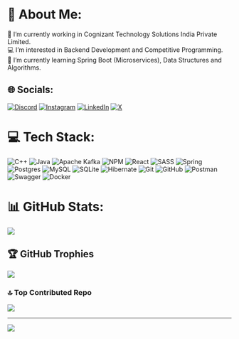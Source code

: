# 💫 About Me:
🧳 I’m currently working in Cognizant Technology Solutions India Private Limited.<br>💻 I’m interested in Backend Development and Competitive Programming.<br>🌱 I’m currently learning Spring Boot (Microservices), Data Structures and Algorithms.


## 🌐 Socials:
[![Discord](https://img.shields.io/badge/Discord-%237289DA.svg?logo=discord&logoColor=white)](https://discord.gg/praveenukkoji#1457) [![Instagram](https://img.shields.io/badge/Instagram-%23E4405F.svg?logo=Instagram&logoColor=white)](https://www.instagram.com/praveenukkoji/) [![LinkedIn](https://img.shields.io/badge/LinkedIn-%230077B5.svg?logo=linkedin&logoColor=white)](https://linkedin.com/in/praveenukkoji) [![X](https://img.shields.io/badge/X-black.svg?logo=X&logoColor=white)](https://x.com/praveenukkoji) 

# 💻 Tech Stack:
![C++](https://img.shields.io/badge/c++-%2300599C.svg?style=for-the-badge&logo=c%2B%2B&logoColor=white) ![Java](https://img.shields.io/badge/java-%23ED8B00.svg?style=for-the-badge&logo=openjdk&logoColor=white) ![Apache Kafka](https://img.shields.io/badge/Apache%20Kafka-000?style=for-the-badge&logo=apachekafka) ![NPM](https://img.shields.io/badge/NPM-%23CB3837.svg?style=for-the-badge&logo=npm&logoColor=white) ![React](https://img.shields.io/badge/react-%2320232a.svg?style=for-the-badge&logo=react&logoColor=%2361DAFB) ![SASS](https://img.shields.io/badge/SASS-hotpink.svg?style=for-the-badge&logo=SASS&logoColor=white) ![Spring](https://img.shields.io/badge/spring-%236DB33F.svg?style=for-the-badge&logo=spring&logoColor=white) ![Postgres](https://img.shields.io/badge/postgres-%23316192.svg?style=for-the-badge&logo=postgresql&logoColor=white) ![MySQL](https://img.shields.io/badge/mysql-4479A1.svg?style=for-the-badge&logo=mysql&logoColor=white) ![SQLite](https://img.shields.io/badge/sqlite-%2307405e.svg?style=for-the-badge&logo=sqlite&logoColor=white) ![Hibernate](https://img.shields.io/badge/Hibernate-59666C?style=for-the-badge&logo=Hibernate&logoColor=white) ![Git](https://img.shields.io/badge/git-%23F05033.svg?style=for-the-badge&logo=git&logoColor=white) ![GitHub](https://img.shields.io/badge/github-%23121011.svg?style=for-the-badge&logo=github&logoColor=white) ![Postman](https://img.shields.io/badge/Postman-FF6C37?style=for-the-badge&logo=postman&logoColor=white) ![Swagger](https://img.shields.io/badge/-Swagger-%23Clojure?style=for-the-badge&logo=swagger&logoColor=white) ![Docker](https://img.shields.io/badge/docker-%230db7ed.svg?style=for-the-badge&logo=docker&logoColor=white) 

# 📊 GitHub Stats:
![](https://github-readme-streak-stats.herokuapp.com/?user=praveenukkoji&theme=dark&hide_border=false)<br/>

## 🏆 GitHub Trophies
![](https://github-profile-trophy.vercel.app/?username=praveenukkoji&theme=radical&no-frame=true&no-bg=true&margin-w=4)

### 🔝 Top Contributed Repo
![](https://github-contributor-stats.vercel.app/api?username=praveenukkoji&limit=5&theme=dark&combine_all_yearly_contributions=true)

---
[![](https://visitcount.itsvg.in/api?id=praveenukkoji&icon=0&color=12)](https://visitcount.itsvg.in)

<!-- Proudly created with GPRM ( https://gprm.itsvg.in ) -->
